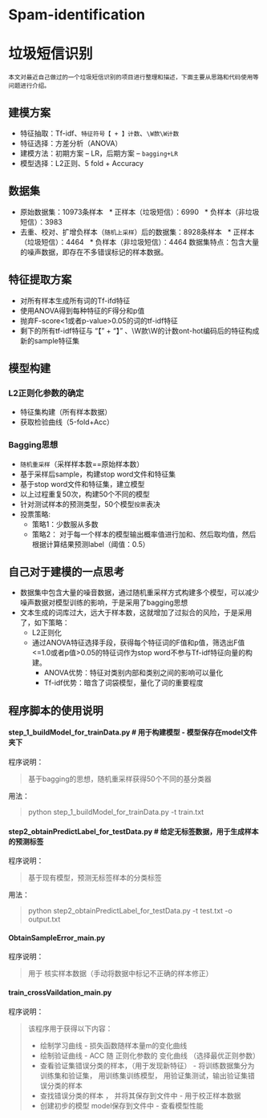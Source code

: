 # Spam-identification
# 垃圾短信识别
    本文对最近自己做过的一个垃圾短信识别的项目进行整理和描述，下面主要从思路和代码使用等问题进行介绍。
## 建模方案
* 特征抽取：Tf-idf、`特征符号【 + 】计数`、`\W款\W计数`
* 特征选择：方差分析（ANOVA）
* 建模方法：初期方案 – LR，后期方案 – `bagging+LR`
* 模型选择：L2正则、5 fold + Accuracy
## 数据集
* 原始数据集：10973条样本
   * 正样本（垃圾短信）：6990
   * 负样本（非垃圾短信）：3983
* 去重、校对、扩增负样本（`随机上采样`）后的数据集：8928条样本
   * 正样本（垃圾短信）：4464
   * 负样本（非垃圾短信）：4464
数据集特点：包含大量的噪声数据，即存在不多错误标记的样本数据。<br>
## 特征提取方案
* 对所有样本生成所有词的Tf-ifd特征
* 使用ANOVA得到每种特征的F得分和p值
* 抛弃F-score<1或者p-value>0.05的词的tf-idf特征
* 剩下的所有tf-idf特征与 “【” + “】” 、\W款\W的计数ont-hot编码后的特征构成新的sample特征集
## 模型构建
### L2正则化参数的确定
* 特征集构建（所有样本数据）
* 获取检验曲线（5-fold+Acc）
### Bagging思想
* `随机重采样`（采样样本数==原始样本数）
* 基于采样后sample，构建stop word文件和特征集
* 基于stop word文件和特征集，建立模型
* 以上过程重复50次，构建50个不同的模型
* 针对测试样本的预测类型，50个模型`投票`表决
* 投票策略:
  * 策略1：少数服从多数<br>
  * 策略2： 对于每一个样本的模型输出概率值进行加和、然后取均值，然后根据计算结果预测label（阈值：0.5）<br>
## 自己对于建模的一点思考
* 数据集中包含大量的噪音数据，通过随机重采样方式构建多个模型，可以减少噪声数据对模型训练的影响，于是采用了bagging思想
* 文本生成的词库过大，远大于样本数，这就增加了过拟合的风险，于是采用了，如下策略：
  * L2正则化
  * 通过ANOVA特征选择手段，获得每个特征词的F值和p值，筛选出F值<=1.0或者p值>0.05的特征词作为stop word不参与Tf-idf特征向量的构建。
    * ANOVA优势：特征对类别内部和类别之间的影响可以量化
    * Tf-idf优势：暗含了词袋模型，量化了词的重要程度

## 程序脚本的使用说明
#### step_1_buildModel_for_trainData.py  \# 用于构建模型 - 模型保存在model文件夹下
   程序说明：
> 基于bagging的思想，随机重采样获得50个不同的基分类器<br>
   
   用法：
> python step_1_buildModel_for_trainData.py -t train.txt

#### step2_obtainPredictLabel_for_testData.py \# 给定无标签数据，用于生成样本的预测标签
  程序说明：
> 基于现有模型，预测无标签样本的分类标签

  用法： 
> python step2_obtainPredictLabel_for_testData.py -t test.txt -o output.txt

#### ObtainSampleError_main.py
  程序说明：
> 用于 核实样本数据（手动将数据中标记不正确的样本修正）

#### train_crossVaildation_main.py
  程序说明：
>该程序用于获得以下内容：<br>
> * 绘制学习曲线 - 损失函数随样本量m的变化曲线<br>
> * 绘制验证曲线 - ACC 随 正则化参数的 变化曲线 （选择最优正则参数）<br>
> * 查看验证集错误分类的样本，（用于发现新特征） - 将训练数据集分为训练集和验证集， 用训练集训练模型， 用验证集测试，输出验证集错误分类的样本<br>
> * 查找错误分类的样本 ， 并将其保存到文件中 - 用于校正样本数据<br>
> * 创建初步的模型 model保存到文件中 - 查看模型性能<br>
